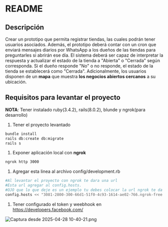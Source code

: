 # README

## Descripción

Crear un prototipo que permita registrar tiendas, las cuales podrán tener usuarios asociados. Además, el prototipo deberá contar con un cron que enviará mensajes diarios por WhatsApp a los dueños de las tiendas para preguntarles si abrirán ese día. El sistema deberá ser capaz de interpretar la respuesta y actualizar el estado de la tienda a "Abierta" o "Cerrada" según corresponda. Si el dueño responde "No" o no responde, el estado de la tienda se establecerá como "Cerrada". Adicionalmente, los usuarios disponen de un **mapa** que muestra **los negocios abiertos cercanos** a su ubicación.

## Requisitos para levantar el proyecto

**NOTA**: Tener instalado ruby(3.4.2), rails(8.0.2), blunde y ngrok(para desarrollo)

1. Tener el proyecto levantado

```bash
bundle install
rails db:create db:migrate
rails s
```

1. Exponer aplicación local con **ngrok**

```bash
ngrok http 3000
```

1. Agregar esta linea al archivo config/development.rb

```bash
#Al levantar el proyecto con ngrok te dara una url
#Esta url agregar al config.hosts.
#OJO que lo que deje es un ejemplo tu debes colocar la url ngrok te da
config.hosts << "3081-2800-300-66d1-51f0-4c93-1614-ae02-766.ngrok-free.app"
```

1. Tener configurado el token y weebhook en https://developers.facebook.com/

![Captura desde 2025-04-28 10-40-21.png](attachment:1f411458-415f-4842-819f-0b515265e4c9:Captura_desde_2025-04-28_10-40-21.png)